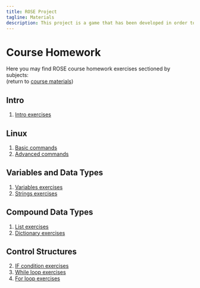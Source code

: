 ```yaml
---
title: ROSE Project
tagline: Materials
description: This project is a game that has been developed in order to help teach kids Python
---
```


# Course Homework

Here you may find ROSE course homework exercises sectioned by subjects:  
(return to [course materials](materials.md))

## Intro

1. [Intro exercises](course_materials/exercises/00_Intro/homework.md)

## Linux

1. [Basic commands](course_materials/exercises/01_Linux/homework_1.md)
2. [Advanced commands](course_materials/exercises/01_Linux/homework_2.md)

## Variables and Data Types

1. [Variables exercises](course_materials/exercises/03_Variables_and_datatypes/homework_Strings.md)
2. [Strings exercises](course_materials/exercises/03_Variables_and_datatypes/homework_Strings.md)

## Compound Data Types

1. [List exercises](course_materials/exercises/04_Compound_data_types/homework.md)
2. [Dictionary exercises](course_materials/exercises/04_Compound_data_types/homework.md)

## Control Structures

2. [IF condition exercises](course_materials/exercises/05_Control_structures/homework_if.md)
3. [While loop exercises](course_materials/exercises/05_Control_structures/homework_while.md)
4. [For loop exercises](course_materials/exercises/05_Control_structures/homework_for.md)